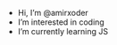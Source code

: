 - Hi, I’m @amirxoder
- I’m interested in coding
- I’m currently learning JS

<!---
amirxoder/amirxoder is a ✨ special ✨ repository because its `README.md` (this file) appears on your GitHub profile.
You can click the Preview link to take a look at your changes.
--->
